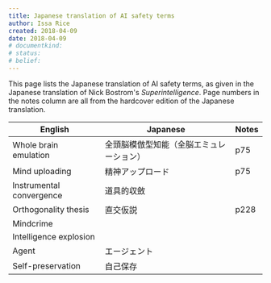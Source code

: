 ```yaml
---
title: Japanese translation of AI safety terms
author: Issa Rice
created: 2018-04-09
date: 2018-04-09
# documentkind:
# status:
# belief:
---
```


This page lists the Japanese translation of AI safety terms, as given in the Japanese translation of Nick Bostrom's _Superintelligence_. Page numbers in the notes column are all from the hardcover edition of the Japanese translation.

|English|Japanese|Notes|
|-------|--------|----|
|Whole brain emulation|全頭脳模倣型知能（全脳エミュレーション）|p75|
|Mind uploading|精神アップロード|p75|
|Instrumental convergence|道具的収斂|
|Orthogonality thesis|直交仮説|p228|
|Mindcrime||
|Intelligence explosion||
|Agent|エージェント||
|Self-preservation|自己保存||

